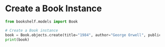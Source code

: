 # Create a Book Instance

```python
from bookshelf.models import Book

# Create a Book instance
book = Book.objects.create(title="1984", author="George Orwell", publication_year=1949)
print(book)

